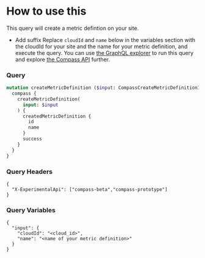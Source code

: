 # How to use this

This query will create a metric defintion on your site.
- Add suffix
Replace `cloudId` and `name` below in the variables section with the cloudId for your site and the name for your metric definition, and execute the query. You can use [the GraphQL explorer](https://developer.atlassian.com/cloud/compass/graphql/explorer/) to run this query and explore [the Compass API](https://developer.atlassian.com/cloud/compass/graphql/) further.

### Query

```graphql
mutation createMetricDefinition ($input: CompassCreateMetricDefinitionInput!) {
  compass {
    createMetricDefinition(
      input: $input
    ) {
      createdMetricDefinition {
        id
        name
      }
      success
    }
  }
}

```

### Query Headers

```
{
  "X-ExperimentalApi": ["compass-beta","compass-prototype"]
}
```

### Query Variables

```
{
  "input": {
    "cloudId": "<cloud_id>",
    "name": "<name of your metric definition>"
  }
}
```
